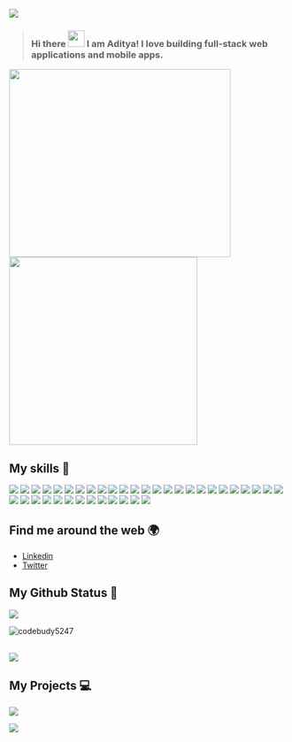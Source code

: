![](https://readme-typing-svg.herokuapp.com?font=Montserrat&color=49D3DF&lines=I'm+a+FullStack+Web+Developer;I'm+a+Backend+Developer;I'm+a+Frontend+Developer)

> ### Hi there <img src="https://raw.githubusercontent.com/MartinHeinz/MartinHeinz/master/wave.gif" width="30px"> I am Aditya! I love building full-stack web applications and mobile apps.

<a href="https://github.com/codebudy5247/github-readme-stats">
<p align="left">
  <img src="https://github.com/ShyamPraveenSingh/ShyamPraveenSingh/blob/master/me.gif" width=400 height=340>
  <img src="https://github.com/ShyamPraveenSingh/ShyamPraveenSingh/blob/master/new.gif" height=340/>
</p>
</a>

## My skills 🚀

![](https://img.shields.io/badge/HTML5-E34F26?style=for-the-badge&logo=html5&logoColor=white)
![](https://img.shields.io/badge/JavaScript-F7DF1E?style=for-the-badge&logo=javascript&logoColor=black)
![](https://img.shields.io/badge/TypeScript-007ACC?style=for-the-badge&logo=typescript&logoColor=white)
![](https://img.shields.io/badge/C-00599C?style=for-the-badge&logo=c&logoColor=white)
![](https://img.shields.io/badge/C%2B%2B-00599C?style=for-the-badge&logo=c%2B%2B&logoColor=white)
![](https://img.shields.io/badge/PostgreSQL-316192?style=for-the-badge&logo=postgresql&logoColor=white)
![](https://img.shields.io/badge/redis-%23DD0031.svg?&style=for-the-badge&logo=redis&logoColor=white)
![](https://img.shields.io/badge/Jest-C21325?style=for-the-badge&logo=jest&logoColor=white)
![](https://img.shields.io/badge/npm-CB3837?style=for-the-badge&logo=npm&logoColor=white)
![](https://img.shields.io/badge/styled--components-DB7093?style=for-the-badge&logo=styled-components&logoColor=white)
![](https://img.shields.io/badge/React_Router-CA4245?style=for-the-badge&logo=react-router&logoColor=white)
![](https://img.shields.io/badge/GraphQl-E10098?style=for-the-badge&logo=graphql&logoColor=white)
![](https://img.shields.io/badge/Docker-2CA5E0?style=for-the-badge&logo=docker&logoColor=white)
![](https://img.shields.io/badge/firebase-ffca28?style=for-the-badge&logo=firebase&logoColor=black)
![](https://img.shields.io/badge/Postman-FF6C37?style=for-the-badge&logo=Postman&logoColor=white)
![](https://img.shields.io/badge/Insomnia-5849be?style=for-the-badge&logo=Insomnia&logoColor=white)
![](https://img.shields.io/badge/Jenkins-D24939?style=for-the-badge&logo=Jenkins&logoColor=white)
![](https://img.shields.io/badge/Nginx-009639?style=for-the-badge&logo=nginx&logoColor=white)
![](https://img.shields.io/badge/Linux-FCC624?style=for-the-badge&logo=linux&logoColor=black)
![](https://img.shields.io/badge/Ubuntu-E95420?style=for-the-badge&logo=ubuntu&logoColor=white)
![](https://img.shields.io/badge/Windows-0078D6?style=for-the-badge&logo=windows&logoColor=white)
![](https://img.shields.io/badge/iOS-000000?style=for-the-badge&logo=ios&logoColor=white)
![](https://img.shields.io/badge/Visual_Studio_Code-0078D4?style=for-the-badge&logo=visual%20studio%20code&logoColor=white)
![](https://img.shields.io/badge/sublime_text-%23575757.svg?&style=for-the-badge&logo=sublime-text&logoColor=important)
![](https://img.shields.io/badge/VIM-%2311AB00.svg?&style=for-the-badge&logo=vim&logoColor=white)
![](https://img.shields.io/badge/Node.js-43853D?style=for-the-badge&logo=node.js&logoColor=white)
![](https://img.shields.io/badge/CSS3-1572B6?style=for-the-badge&logo=css3&logoColor=white)
![](https://img.shields.io/badge/Sass-CC6699?style=for-the-badge&logo=sass&logoColor=white)
![](https://img.shields.io/badge/Markdown-000000?style=for-the-badge&logo=markdown&logoColor=white)
![](https://img.shields.io/badge/Express.js-404D59?style=for-the-badge)
![](https://img.shields.io/badge/React-20232A?style=for-the-badge&logo=react&logoColor=61DAFB)
![](https://img.shields.io/badge/Bootstrap-563D7C?style=for-the-badge&logo=bootstrap&logoColor=white)
![](https://img.shields.io/badge/Material--UI-0081CB?style=for-the-badge&logo=material-ui&logoColor=white)
![](https://img.shields.io/badge/Redux-593D88?style=for-the-badge&logo=redux&logoColor=white)
![](https://img.shields.io/badge/jQuery-0769AD?style=for-the-badge&logo=jquery&logoColor=white)
![](https://img.shields.io/badge/Netlify-00C7B7?style=for-the-badge&logo=netlify&logoColor=white)
![](https://img.shields.io/badge/MongoDB-4EA94B?style=for-the-badge&logo=mongodb&logoColor=white)
![](https://img.shields.io/badge/Heroku-430098?style=for-the-badge&logo=heroku&logoColor=white)


## Find me around the web 🌍

- [Linkedin](https://www.linkedin.com/in/aditya-shekhar-937974166)
- [Twitter](https://twitter.com/@adityas44310622)

## My Github Status 🦸

![](https://github-readme-stats.vercel.app/api?username=codebudy5247&show_icons=true&bg_color=45,fc00ff,00dbde&title_color=fff&text_color=fff)

<p align="left"> <img src="https://komarev.com/ghpvc/?username=codebudy5247" alt="codebudy5247" /> </p>
<br>

<a href="https://github.com/codebudy5247/github-readme-stats">
  <img align="center" src="https://github-readme-stats.vercel.app/api/top-langs/?username=codebudy5247&layout=compact&theme=radical" />
</a>

## My Projects 💻
<p align="left">

[![](https://github-readme-stats.vercel.app/api/pin/?username=codebudy5247&repo=Eshop&bg_color=45,fc00ff,00dbde&title_color=fff&text_color=fff)](https://online-shop22.herokuapp.com/)

[![](https://github-readme-stats.vercel.app/api/pin/?username=codebudy5247&repo=Blogs-App&bg_color=45,fc00ff,00dbde&title_color=fff&text_color=fff)](https://nifty-jones-0a775a.netlify.app/)

<!-- [![](https://github-readme-stats.vercel.app/api/pin/?username=codebudy5247&repo=Blog-App-API&bg_color=45,fc00ff,00dbde&title_color=fff&text_color=fff)](https://github.com/codebudy5247/Blog-App-API)]<p align="left">

[![](https://github-readme-stats.vercel.app/api/pin/?username=codebudy5247&repo=MERN-Auth-Boilerplate-Context-JWT&bg_color=45,fc00ff,00dbde&title_color=fff&text_color=fff)](https://github.com/codebudy5247/MERN-Auth-Boilerplate-Context-JWT)]

[![](https://github-readme-stats.vercel.app/api/pin/?username=codebudy5247&repo=contact-keeper-api&bg_color=45,fc00ff,00dbde&title_color=fff&text_color=fff)](https://github.com/codebudy5247/contact-keeper-api)] -->

</p>
